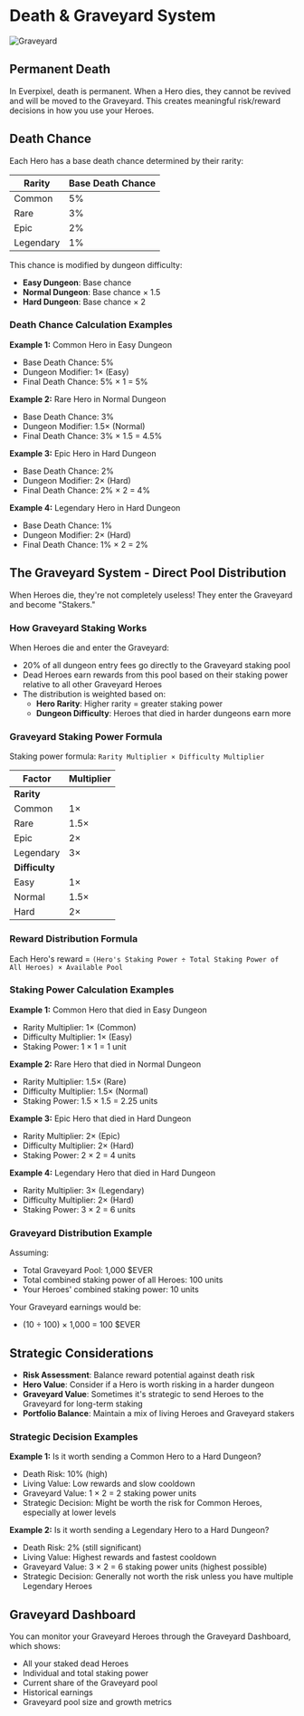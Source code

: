 # Death & Graveyard System

![Graveyard](https://placeholder.com/wp-content/uploads/2018/10/placeholder.png)

## Permanent Death

In Everpixel, death is permanent. When a Hero dies, they cannot be revived and will be moved to the Graveyard. This creates meaningful risk/reward decisions in how you use your Heroes.

## Death Chance

Each Hero has a base death chance determined by their rarity:

| Rarity | Base Death Chance |
|--------|-------------------|
| Common | 5% |
| Rare | 3% |
| Epic | 2% |
| Legendary | 1% |

This chance is modified by dungeon difficulty:
- **Easy Dungeon**: Base chance
- **Normal Dungeon**: Base chance × 1.5
- **Hard Dungeon**: Base chance × 2

### Death Chance Calculation Examples

**Example 1:** Common Hero in Easy Dungeon
- Base Death Chance: 5%
- Dungeon Modifier: 1× (Easy)
- Final Death Chance: 5% × 1 = 5%

**Example 2:** Rare Hero in Normal Dungeon
- Base Death Chance: 3%
- Dungeon Modifier: 1.5× (Normal)
- Final Death Chance: 3% × 1.5 = 4.5%

**Example 3:** Epic Hero in Hard Dungeon
- Base Death Chance: 2%
- Dungeon Modifier: 2× (Hard)
- Final Death Chance: 2% × 2 = 4%

**Example 4:** Legendary Hero in Hard Dungeon
- Base Death Chance: 1%
- Dungeon Modifier: 2× (Hard)
- Final Death Chance: 1% × 2 = 2%

## The Graveyard System - Direct Pool Distribution

When Heroes die, they're not completely useless! They enter the Graveyard and become "Stakers."

### How Graveyard Staking Works

When Heroes die and enter the Graveyard:
- 20% of all dungeon entry fees go directly to the Graveyard staking pool
- Dead Heroes earn rewards from this pool based on their staking power relative to all other Graveyard Heroes
- The distribution is weighted based on:
  - **Hero Rarity**: Higher rarity = greater staking power
  - **Dungeon Difficulty**: Heroes that died in harder dungeons earn more

### Graveyard Staking Power Formula

Staking power formula: `Rarity Multiplier × Difficulty Multiplier`

| Factor | Multiplier |
|--------|------------|
| **Rarity** |  |
| Common | 1× |
| Rare | 1.5× |
| Epic | 2× |
| Legendary | 3× |
| **Difficulty** |  |
| Easy | 1× |
| Normal | 1.5× |
| Hard | 2× |

### Reward Distribution Formula

Each Hero's reward = `(Hero's Staking Power ÷ Total Staking Power of All Heroes) × Available Pool`

### Staking Power Calculation Examples

**Example 1:** Common Hero that died in Easy Dungeon
- Rarity Multiplier: 1× (Common)
- Difficulty Multiplier: 1× (Easy)
- Staking Power: 1 × 1 = 1 unit

**Example 2:** Rare Hero that died in Normal Dungeon
- Rarity Multiplier: 1.5× (Rare)
- Difficulty Multiplier: 1.5× (Normal)
- Staking Power: 1.5 × 1.5 = 2.25 units

**Example 3:** Epic Hero that died in Hard Dungeon
- Rarity Multiplier: 2× (Epic)
- Difficulty Multiplier: 2× (Hard)
- Staking Power: 2 × 2 = 4 units

**Example 4:** Legendary Hero that died in Hard Dungeon
- Rarity Multiplier: 3× (Legendary)
- Difficulty Multiplier: 2× (Hard)
- Staking Power: 3 × 2 = 6 units

### Graveyard Distribution Example

Assuming:
- Total Graveyard Pool: 1,000 $EVER
- Total combined staking power of all Heroes: 100 units
- Your Heroes' combined staking power: 10 units

Your Graveyard earnings would be:
- (10 ÷ 100) × 1,000 = 100 $EVER

## Strategic Considerations

- **Risk Assessment**: Balance reward potential against death risk
- **Hero Value**: Consider if a Hero is worth risking in a harder dungeon
- **Graveyard Value**: Sometimes it's strategic to send Heroes to the Graveyard for long-term staking
- **Portfolio Balance**: Maintain a mix of living Heroes and Graveyard stakers

### Strategic Decision Examples

**Example 1:** Is it worth sending a Common Hero to a Hard Dungeon?
- Death Risk: 10% (high)
- Living Value: Low rewards and slow cooldown
- Graveyard Value: 1 × 2 = 2 staking power units
- Strategic Decision: Might be worth the risk for Common Heroes, especially at lower levels

**Example 2:** Is it worth sending a Legendary Hero to a Hard Dungeon?
- Death Risk: 2% (still significant)
- Living Value: Highest rewards and fastest cooldown
- Graveyard Value: 3 × 2 = 6 staking power units (highest possible)
- Strategic Decision: Generally not worth the risk unless you have multiple Legendary Heroes

## Graveyard Dashboard

You can monitor your Graveyard Heroes through the Graveyard Dashboard, which shows:
- All your staked dead Heroes
- Individual and total staking power
- Current share of the Graveyard pool
- Historical earnings
- Graveyard pool size and growth metrics